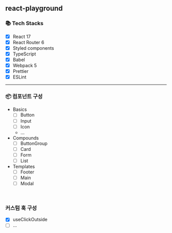 ## react-playground

### 📚 Tech Stacks

- [x] React 17
- [x] React Router 6
- [x] Styled components
- [x] TypeScript
- [x] Babel
- [x] Webpack 5
- [x] Prettier
- [x] ESLint

<hr>

### 📦 컴포넌트 구성

- Basics
  - [ ] Button
  - [ ] Input
  - [ ] Icon
  - ...
- Compounds
  - [ ] ButtonGroup
  - [ ] Card
  - [ ] Form
  - [ ] List
- Templates
  - [ ] Footer
  - [ ] Main
  - [ ] Modal

<br>

### 커스텀 훅 구성

- [x] useClickOutside
- [ ] ...

<br>
